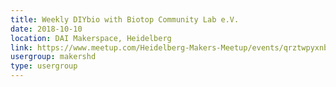 ```yaml
---
title: Weekly DIYbio with Biotop Community Lab e.V.
date: 2018-10-10
location: DAI Makerspace, Heidelberg
link: https://www.meetup.com/Heidelberg-Makers-Meetup/events/qrztwpyxnbnb/
usergroup: makershd
type: usergroup
---
```

